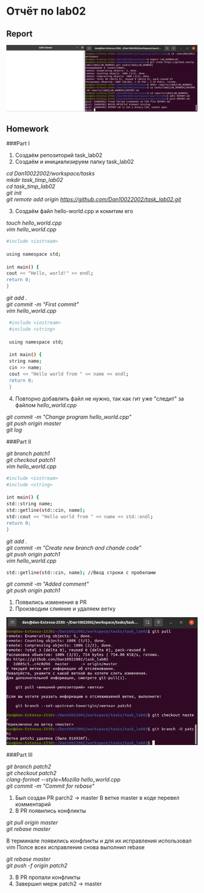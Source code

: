 # Отчёт по lab02

## Report

![report](https://github.com/Dan10022002/task_lab02/blob/master/report11.png)

## Homework

###Part I

1. Создаём репозиторий task_lab02
2. Создаём и инициализируем папку task_lab02

_cd Dan10022002/workspace/tasks<br/>
mkdir task_timp_lab02<br/>
cd task_timp_lab02<br/>
git init<br/>
git remote add origin https://github.com/Dan10022002/task_lab02.git_

3. Создаём файл hello-world.cpp и комитим его

_touch hello_world.cpp<br/>
vim hello_world.cpp_
```sh
#include <iostream>
  
using namespace std;
  
int main() {
cout << "Hello, world!" << endl;
return 0;
}
```

_git add .<br/>
git commit -m "First commit"<br/>
vim hello_world.cpp_
```sh
 #include <iostream>
 #include <string>
 
 using namespace std;
 
 int main() {
 string name;
 cin >> name;
 cout << "Hello world from " << name << endl;
 return 0;
 }
 ```
 
 4. Повторно добавлять файл не нужно, так как гит уже "следит" за файлом *hello_world.cpp*
 
 _git commit -m "Change program hello_world.cpp"<br/>
 git push origin master<br/>
 git log_

###Part II

_git branch patch1<br/>
git checkout patch1<br/>
vim hello_world.cpp_

```sh
#include <iostream>
#include <string>

int main() {
std::string name;
std::getline(std::cin, name);
std::cout << "Hello world from " << name << std::endl;
return 0;
}
```

_git add .<br/>
git commit -m "Create new branch and chande code"<br/>
git push origin patch1<br/>
vim hello_world.cpp_

```sh
std::getline(std::cin, name); //Ввод строки с пробелами
```

_git commit -m "Added comment"<br/>
git push origin patch1_

1. Появились изменения в PR
2. Производим слияние и удаляем ветку

![pull](https://github.com/Dan10022002/task_lab02/blob/master/pull.png)

###Part III

_git branch patch2<br/>
git checkout patch2<br/>
clang-format --style=Mozilla hello_world.cpp<br/>
git commit -m "Commit for rebase"_

1. Был создан PR parch2 -> master В ветке master в коде перевел комментарий
2. В PR появились конфликты

_git pull origin master<br/>
git rebase master_

В терминале появились конфликты и для их исправления использовал vim Полсе всех исправления снова выполнил rebase

_git rebase master<br/>
git push -f origin patch2_

3. В PR пропали конфликты
4. Завершил мерж patch2 -> master
